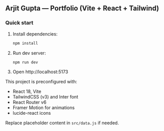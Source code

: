 ## Arjit Gupta — Portfolio (Vite + React + Tailwind)

### Quick start
1. Install dependencies:
   ```bash
   npm install
   ```
2. Run dev server:
   ```bash
   npm run dev
   ```
3. Open http://localhost:5173

This project is preconfigured with:
- React 18, Vite
- TailwindCSS (v3) and Inter font
- React Router v6
- Framer Motion for animations
- lucide-react icons

Replace placeholder content in `src/data.js` if needed.
